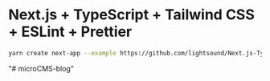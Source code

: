 # Next.js + TypeScript + Tailwind CSS + ESLint + Prettier

```bash
yarn create next-app --example https://github.com/lightsound/Next.js-TypeScript-TailwindCSS-ESLint-Prettier
```
"# microCMS-blog" 
